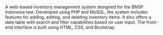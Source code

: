 A web-based inventory management system designed for the BNSP Indonesia test. Developed using PHP and MySQL, the system includes features for adding, editing, and deleting inventory items. It also offers a data table with search and filter capabilities based on user input. The front-end interface is built using HTML, CSS, and Bootstrap.

